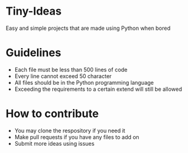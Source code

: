 # Tiny-Ideas
Easy and simple projects that are made using Python when bored
# Guidelines
- Each file must be less than 500 lines of code
- Every line cannot exceed 50 character
- All files should be in the Python programming language
- Exceeding the requirements to a certain extend will still be allowed
# How to contribute
- You may clone the respository if you need it
- Make pull requests if you have any files to add on
- Submit more ideas using issues
